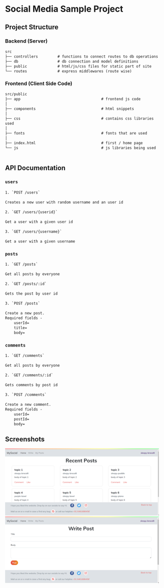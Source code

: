 # Social Media Sample Project


## Project Structure

### Backend (Server)
```
src
├── controllers         # functions to connect routes to db operations
├── db                  # db connection and model definitions
├── public              # html/js/css files for static part of site
└── routes              # express middlewares (route wise)
```

### Frontend (Client Side Code)

```shell
src/public
├── app                                     # frontend js code
│  
├── components                              # html snippets
│   
├── css                                     # contains css libraries used
│   
├── fonts                                   # fonts that are used
│   
├── index.html                              # first / home page
└── js                                      # js libraries being used
    

```

## API Documentation 

### `users` 
```
1. `POST /users` 

Creates a new user with random username and an user id

2. `GET /users/{userid}`

Get a user with a given user id

3. `GET /users/{username}`

Get a user with a given username
```

### `posts` 
```
1. `GET /posts` 

Get all posts by everyone 

2. `GET /posts/:id`

Gets the post by user id 

3. `POST /posts` 

Create a new post. 
Required fields - 
    userId=
    title=
    body=
```

### `comments` 
```
1. `GET /comments` 

Get all posts by everyone 

2. `GET /comments/:id`

Gets comments by post id 

3. `POST /comments` 

Create a new comment. 
Required fields - 
    userId=
    postId=
    body=
```
## Screenshots

<img src="screenshots/Screenshot-1.png" width="700"/>
<img src="screenshots/Screenshot-2.png" width="700"/>

